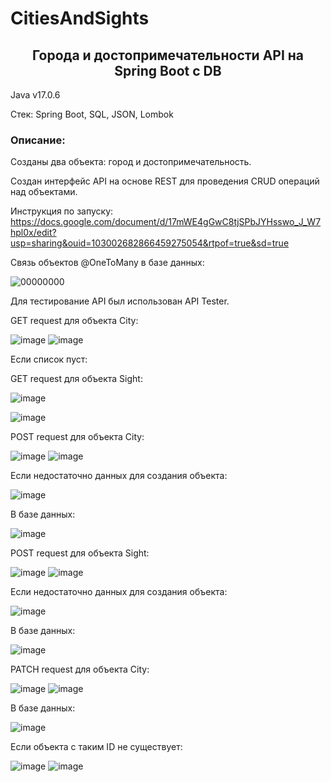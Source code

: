 # CitiesAndSights
<h2 align="center">Города и достопримечательности API на Spring Boot c DB</h2>

Java v17.0.6

Стек: Spring Boot, SQL, JSON, Lombok

<h3>Описание:</h3>
Созданы два объекта: город и достопримечательность. 

Cоздан интерфейс API на основе REST для проведения CRUD операций над объектами. 


Инструкция по запуску: https://docs.google.com/document/d/17mWE4gGwC8tjSPbJYHsswo_J_W7hpl0x/edit?usp=sharing&ouid=103002682866459275054&rtpof=true&sd=true


Связь объектов @OneToMany в базе данных:


![00000000](https://user-images.githubusercontent.com/122821058/232010232-30fb5717-2507-4565-99e6-544f7ce72671.png)

Для тестирование API был использован API Tester.

GET request для объекта City:


![image](https://user-images.githubusercontent.com/122821058/232020157-faff6f14-baac-4507-8e35-a96d689e2756.png)
![image](https://user-images.githubusercontent.com/122821058/232020312-3a410bda-ec0f-451b-a307-26e96ecda308.png)

Если список пуст:

GET request для объекта Sight:


![image](https://user-images.githubusercontent.com/122821058/232021190-da97cf35-ebf4-4731-8321-9230b2e61a85.png)

![image](https://user-images.githubusercontent.com/122821058/232020976-294204af-b553-4b2a-ab72-e614373a0f3a.png)


POST request для объекта City:


![image](https://user-images.githubusercontent.com/122821058/232017102-c3badd20-a2fa-41ee-a866-49a6cc441279.png)
![image](https://user-images.githubusercontent.com/122821058/232017440-03c6e8fe-81ea-460b-80f6-635a93790c6d.png)

Если недостаточно данных для создания объекта:


![image](https://user-images.githubusercontent.com/122821058/232019678-fe82fbf6-ad45-4704-a72e-1b7f408ea5a2.png)


В базе данных:


![image](https://user-images.githubusercontent.com/122821058/232018058-456bce36-dbc9-4e15-9c3f-a332fad3a2ca.png)


POST request для объекта Sight:


![image](https://user-images.githubusercontent.com/122821058/232018709-65787bd5-06fa-493a-b438-a855f69c514a.png)
![image](https://user-images.githubusercontent.com/122821058/232018857-d81db682-c913-4c54-a56d-3a264962d697.png)

Если недостаточно данных для создания объекта:


![image](https://user-images.githubusercontent.com/122821058/232019444-24b53394-6d3d-4995-8306-20396206310e.png)


В базе данных:


![image](https://user-images.githubusercontent.com/122821058/232018973-0c1516d4-b932-4a89-a8c8-3ccb7aef0a96.png)


PATCH request для объекта City:


![image](https://user-images.githubusercontent.com/122821058/232021858-d408d135-7432-42d6-be66-d12e3f356b2e.png)
![image](https://user-images.githubusercontent.com/122821058/232021949-0df04ef9-5f35-4bf7-bcc9-7af123cce565.png)

В базе данных:

![image](https://user-images.githubusercontent.com/122821058/232022103-51c58002-c778-4a9a-aaf8-7ddcadfb95ed.png)


Если объекта с таким ID не существует:

![image](https://user-images.githubusercontent.com/122821058/232022325-4e55bbf9-6740-48b3-9d01-d46013965692.png)
![image](https://user-images.githubusercontent.com/122821058/232022488-e17f6dcd-6963-476b-b159-7e84e283164e.png)




